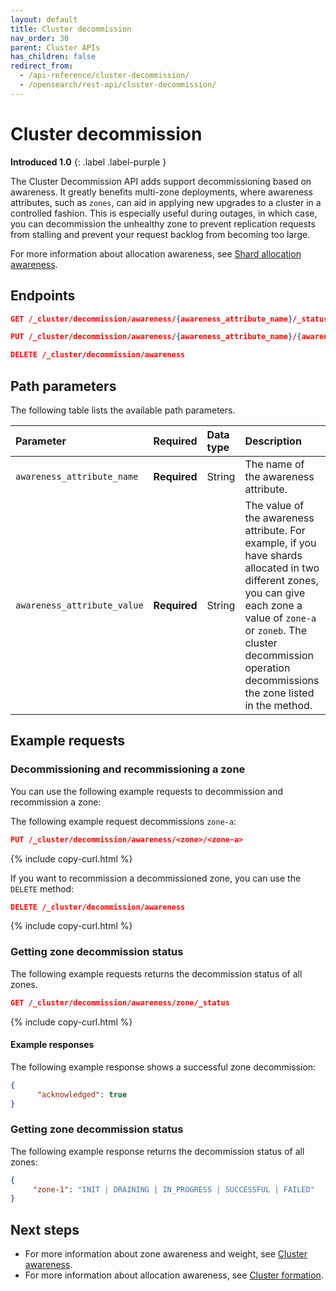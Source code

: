 ```yaml
---
layout: default
title: Cluster decommission 
nav_order: 30
parent: Cluster APIs
has_children: false
redirect_from: 
  - /api-reference/cluster-decommission/
  - /opensearch/rest-api/cluster-decommission/
---
```


# Cluster decommission
**Introduced 1.0**
{: .label .label-purple }

The Cluster Decommission API adds support decommissioning based on awareness. It greatly benefits multi-zone deployments, where awareness attributes, such as `zones`, can aid in applying new upgrades to a cluster in a controlled fashion. This is especially useful during outages, in which case, you can decommission the unhealthy zone to prevent replication requests from stalling and prevent your request backlog from becoming too large.

For more information about allocation awareness, see [Shard allocation awareness]({{site.url}}{{site.baseurl}}//opensearch/cluster/#shard-allocation-awareness).


<!-- spec_insert_start
api: cluster.get_decommission_awareness
component: endpoints
-->
## Endpoints
```json
GET /_cluster/decommission/awareness/{awareness_attribute_name}/_status
```
<!-- spec_insert_end -->

<!-- spec_insert_start
api: cluster.put_decommission_awareness
component: endpoints
omit_header: true
-->
```json
PUT /_cluster/decommission/awareness/{awareness_attribute_name}/{awareness_attribute_value}
```
<!-- spec_insert_end -->

<!-- spec_insert_start
api: cluster.delete_decommission_awareness
component: endpoints
omit_header: true
-->
```json
DELETE /_cluster/decommission/awareness
```
<!-- spec_insert_end -->

<!-- spec_insert_start
api: cluster.put_decommission_awareness
component: path_parameters
-->
## Path parameters

The following table lists the available path parameters.

| Parameter | Required | Data type | Description |
| :--- | :--- | :--- | :--- |
| `awareness_attribute_name` | **Required** | String | The name of the awareness attribute. |
| `awareness_attribute_value` | **Required** | String | The value of the awareness attribute. For example, if you have shards allocated in two different zones, you can give each zone a value of `zone-a` or `zoneb`. The cluster decommission operation decommissions the zone listed in the method. |

<!-- spec_insert_end -->

## Example requests

### Decommissioning and recommissioning a zone

You can use the following example requests to decommission and recommission a zone:


The following example request decommissions `zone-a`:

```json
PUT /_cluster/decommission/awareness/<zone>/<zone-a>
```
{% include copy-curl.html %}

If you want to recommission a decommissioned zone, you can use the `DELETE` method:

```json
DELETE /_cluster/decommission/awareness
```
{% include copy-curl.html %}

### Getting zone decommission status

The following example requests returns the decommission status of all zones.

```json
GET /_cluster/decommission/awareness/zone/_status
```
{% include copy-curl.html %}

#### Example responses

The following example response shows a successful zone decommission:

```json
{
      "acknowledged": true
}
```

### Getting zone decommission status

The following example response returns the decommission status of all zones:


```json
{
     "zone-1": "INIT | DRAINING | IN_PROGRESS | SUCCESSFUL | FAILED"
}
```


## Next steps

- For more information about zone awareness and weight, see [Cluster awareness]({{site.url}}{{site.baseurl}}/api-reference/cluster-awareness/).
- For more information about allocation awareness, see [Cluster formation]({{site.url}}{{site.baseurl}}/opensearch/cluster/#advanced-step-6-configure-shard-allocation-awareness-or-forced-awareness).
